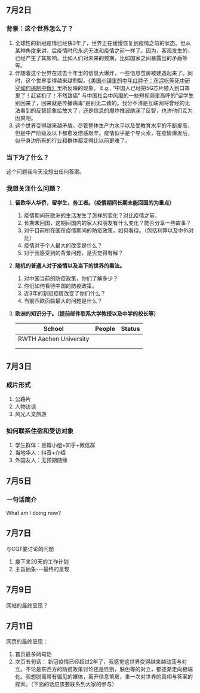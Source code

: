 ## 7月2日

### 背景：这个世界怎么了？

1. 全球性的新冠疫情已经快3年了，世界正在缓慢恢复到疫情之前的状态。但从某种角度来讲，后疫情时代永远无法和疫情之前一样了。因为，客观发生的，已经产生了其影响。比如人们对未来的预期，比如国家之间暴露出的矛盾等等。
2. 伴随着这个世界在过去十年里的信息大爆炸，一些信息茧房被建造起来了。同时，这个世界变得越来越割裂。[《美国小镇里的中年红脖子：在混吃等死中研究如何遏制中俄》](https://user.guancha.cn/main/content?id=357866)里所反映的现象。 E.g., “中国人已经把5G芯片植入到口罩里了！赶紧扔了！不然致癌”  与中国社会中风靡的一些短视频里高呼的”留学生别回来了，回来就是传播病毒”是别无二致的。我分不清是互联网将曾经的无法看到的反智现象给放大了，还是信息的爆炸推波助澜了反智，也许他们互为因果吧。
3. 这个世界变得越来越矛盾。尽管整体生产力水平以及受教育水平的不断提高，但是中产阶级及以下都愈发倍感艰辛。疫情似乎是个导火索，在疫情爆发后，似乎身边所有的行业和群体都变得比以前更难了。

### 当下为了什么？

这个问题我今天没想出任何答案。

### 我想关注什么问题？

1. **留欧华人华侨，留学生，务工者。（疫情期间长期未能回国的为重点）**
   
   1. 疫情期间在欧洲的生活发生了怎样的变化？对比疫情之前。
   2. 长期未回国，这期间国内的家人和朋友有什么变化？能否分享一些故事？
   3. 对于目前所在国在疫情期间的防疫政策，如何看待。（包括利弊以及中外对比）
   4. 疫情对于个人最大的改变是什么？
   5. 对于我感受到的背景问题，是否觉得有解？
   
2. **随机的普通人对于疫情以及当下的世界的看法。**

   1. 对中国当前的防疫政策，你们了解多少？
   2. 你们如何看待中国的防疫政策。
   3. 近3年的新冠疫情改变了你们什么？
   4. 当前西欧面临最大的问题是什么？

3. **欧洲的知识分子。（提前邮件联系大学教授以及中学的校长等）**

   | School                 | People | Status |
   | ---------------------- | ------ | ------ |
   | RWTH Aachen University |        |        |
   |                        |        |        |
   |                        |        |        |
   

## 7月3日

### 成片形式

1. 公路片
2. 人物访谈
3. 风光人文旅游

### 如何联系住宿和受访对象

1. 学生群体：豆瓣小组+知乎+微信群
2. 当地华人：抖音+介绍
3. 外国友人：无预期随缘

## 7月5日

### 一句话简介

What am I doing now?


## 7月7日

与CQT要讨论的问题

1. 接下来20天的工作计划
2. 主旨抽象---最终的呈现

## 7月9日

网站的最终呈现？

## 7月11日

网页的最终呈现：

1. 首页最多两句话
2. 次页五句话： 新冠疫情已经超过2年了，我感觉这世界变得越来越动荡与对立。不论是东西方的防疫政策讨论还是性别，肤色等的对立，都逐渐走向极端化。我想脱离带有偏见的媒体，离开信息茧房，来一次对世界的真相与答案的探索。（下面的话应该要联系到大家的参与）
